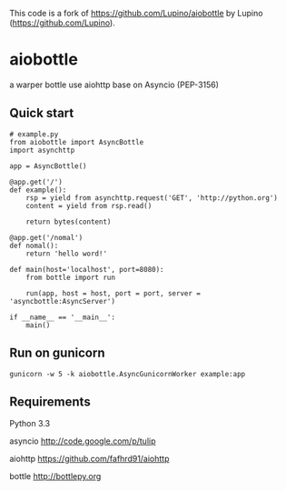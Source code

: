 This code is a fork of https://github.com/Lupino/aiobottle by Lupino
(https://github.com/Lupino).

aiobottle
=========

a warper bottle use aiohttp base on  Asyncio (PEP-3156)

Quick start
-----------

    # example.py
    from aiobottle import AsyncBottle
    import asynchttp

    app = AsyncBottle()

    @app.get('/')
    def example():
        rsp = yield from asynchttp.request('GET', 'http://python.org')
        content = yield from rsp.read()

        return bytes(content)

    @app.get('/nomal')
    def nomal():
        return 'hello word!'

    def main(host='localhost', port=8080):
        from bottle import run

        run(app, host = host, port = port, server = 'asyncbottle:AsyncServer')

    if __name__ == '__main__':
        main()

Run on gunicorn
---------------

    gunicorn -w 5 -k aiobottle.AsyncGunicornWorker example:app

Requirements
-----------

Python 3.3

asyncio <http://code.google.com/p/tulip>

aiohttp <https://github.com/fafhrd91/aiohttp>

bottle <http://bottlepy.org>
